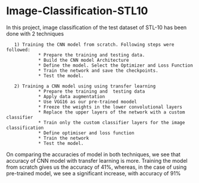 # Image-Classification-STL10
In this project, image classification of the test dataset of STL-10 has been done with 2 techniques

       1) Training the CNN model from scratch. Following steps were followed:
                * Prepare the training and testing data.
                * Build the CNN model Architecture
                * Define the model. Select the Optimizer and Loss Function
                * Train the network and save the checkpoints.
                * Test the model.
                
       2) Training a CNN model using using transfer learning
                * Prepare the training and  testing data
                * Apply data augmentation 
                * Use VGG16 as our pre-trained moodel
                * Freeze the weights in the lower convolutional layers
                * Replace the upper layers of the network with a custom classifier
                * Train only the custom classifier layers for the image classification
                * Define optimiser and loss function
                * Train the network
                * Test the model.
                
On comparing the accuracies of model in both techniques, we see that accuracy of CNN model with transfer learning is more. 
Training the model from scratch gives us the accuracy of 41%, whereas, in the case of using pre-trained model, we see a 
significant increase, with accuracy of 91%
